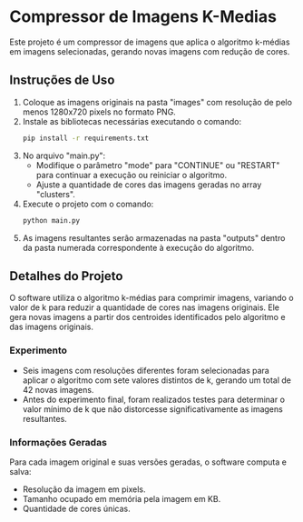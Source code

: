 # Compressor de Imagens K-Medias

Este projeto é um compressor de imagens que aplica o algoritmo k-médias em imagens selecionadas, gerando novas imagens
com redução de cores.

## Instruções de Uso

1. Coloque as imagens originais na pasta "images" com resolução de pelo menos 1280x720 pixels no formato PNG.
2. Instale as bibliotecas necessárias executando o comando:
    ```bash
    pip install -r requirements.txt
    ```
3. No arquivo "main.py":
    - Modifique o parâmetro "mode" para "CONTINUE" ou "RESTART" para continuar a execução ou reiniciar o algoritmo.
    - Ajuste a quantidade de cores das imagens geradas no array "clusters".
4. Execute o projeto com o comando:
    ```bash
    python main.py
    ```
5. As imagens resultantes serão armazenadas na pasta "outputs" dentro da pasta numerada correspondente à execução do
   algoritmo.

## Detalhes do Projeto

O software utiliza o algoritmo k-médias para comprimir imagens, variando o valor de k para reduzir a quantidade de cores
nas imagens originais. Ele gera novas imagens a partir dos centroides identificados pelo algoritmo e das imagens
originais.

### Experimento

- Seis imagens com resoluções diferentes foram selecionadas para aplicar o algoritmo com sete valores distintos de k,
  gerando um total de 42 novas imagens.
- Antes do experimento final, foram realizados testes para determinar o valor mínimo de k que não distorcesse
  significativamente as imagens resultantes.

### Informações Geradas

Para cada imagem original e suas versões geradas, o software computa e salva:

- Resolução da imagem em pixels.
- Tamanho ocupado em memória pela imagem em KB.
- Quantidade de cores únicas.

